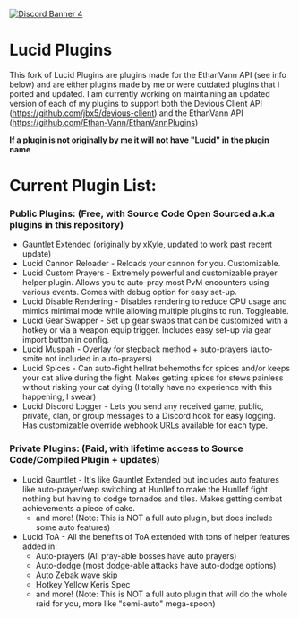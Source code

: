 [![Discord Banner 4](https://discordapp.com/api/guilds/978715859361079307/widget.png?style=banner4)](https://discord.gg/jj2kFyeBv9)

# Lucid Plugins

This fork of Lucid Plugins are plugins made for the EthanVann API (see info below) and are either plugins made by
me or were outdated plugins that I ported and updated.
I am currently working on maintaining an updated version of each of my plugins to support both the Devious Client API (https://github.com/jbx5/devious-client)
and the EthanVann API (https://github.com/Ethan-Vann/EthanVannPlugins)

**If a plugin is not originally by me it will not have "Lucid" in the plugin name**

Current Plugin List:
=
### Public Plugins: (Free, with Source Code Open Sourced a.k.a plugins in this repository)
- Gauntlet Extended (originally by xKyle, updated to work past recent update)
- Lucid Cannon Reloader - Reloads your cannon for you. Customizable.
- Lucid Custom Prayers - Extremely powerful and customizable prayer helper plugin. Allows you to auto-pray most PvM
  encounters using various events. Comes with debug option for easy set-up.
- Lucid Disable Rendering - Disables rendering to reduce CPU usage and mimics minimal mode while allowing multiple plugins to run. Toggleable.
- Lucid Gear Swapper - Set up gear swaps that can be customized with a hotkey or via a weapon equip trigger. Includes easy set-up via gear import button in config.
- Lucid Muspah - Overlay for stepback method + auto-prayers (auto-smite not included in auto-prayers)
- Lucid Spices - Can auto-fight hellrat behemoths for spices and/or keeps your cat alive during the fight. Makes getting spices for
  stews painless without risking your cat dying (I totally have no experience with this happening, I swear)
- Lucid Discord Logger - Lets you send any received game, public, private, clan, or group messages to a Discord hook for easy logging. Has customizable override webhook URLs available for each type.

### Private Plugins: (Paid, with lifetime access to Source Code/Compiled Plugin + updates)
- Lucid Gauntlet - It's like Gauntlet Extended but includes auto features like auto-prayer/wep switching at Hunllef to make
  the Hunllef fight nothing but having to dodge tornados and tiles. Makes getting combat achievements a piece of cake.
    - and more! (Note: This is NOT a full auto plugin, but does include some auto features)
- Lucid ToA - All the benefits of ToA extended with tons of helper features added in:
    - Auto-prayers (All pray-able bosses have auto prayers)
    - Auto-dodge (most dodge-able attacks have auto-dodge options)
    - Auto Zebak wave skip
    - Hotkey Yellow Keris Spec
    - and more! (Note: This is NOT a full auto plugin that will do the whole raid for you, more like "semi-auto" mega-spoon)